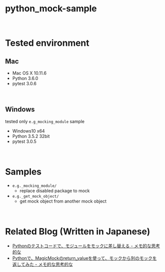 # python_mock-sample

　
# Tested environment
## Mac

- Mac OS X 10.11.6
- Python 3.6.0
- pytest 3.0.6

　
## Windows

tested only `e.g_mocking_module` sample

- Windows10 x64
- Python 3.5.2 32bit
- pytest 3.0.5

　
# Samples

- `e.g._mocking_module/`
  - replace disabled package to mock
- `e.g._get_mock_object/`
  - get mock object from another mock object

　
# Related Blog (Written in Japanese)

- [Pythonのテストコードで、モジュールをモックに差し替える - メモ的な思考的な](http://thinkami.hatenablog.com/entry/2016/12/24/002922)
- [Pythonで、MagicMockのreturn_valueを使って、モックから別のモックを返してみた - メモ的な思考的な](http://thinkami.hatenablog.com/entry/2017/03/09/060000)